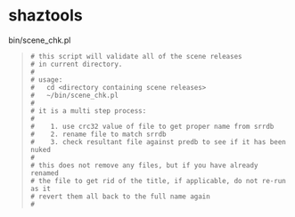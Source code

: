 # shaztools

bin/scene_chk.pl

>     # this script will validate all of the scene releases
>     # in current directory.
>     #
>     # usage: 
>     #   cd <directory containing scene releases>
>     #   ~/bin/scene_chk.pl
>     #
>     # it is a multi step process:
>     #
>     #    1. use crc32 value of file to get proper name from srrdb
>     #    2. rename file to match srrdb 
>     #    3. check resultant file against predb to see if it has been nuked
>     # 
>     # this does not remove any files, but if you have already renamed
>     # the file to get rid of the title, if applicable, do not re-run as it 
>     # revert them all back to the full name again
>     #
